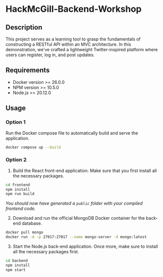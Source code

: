 # HackMcGill-Backend-Workshop

## Description
This project serves as a learning tool to grasp the fundamentals of constructing a RESTful API within an MVC architecture. In this demonstration, we've crafted a lightweight Twitter-inspired platform where users can register, log in, and post updates.

## Requirements
- Docker version >= 26.0.0
- NPM version >= 10.5.0
- Node.js >= 20.12.0

## Usage
### Option 1
Run the Docker compose file to automatically build and serve the application.
```bash
docker compose up --build
```

### Option 2

1. Build the React front-end application. Make sure that you first install all the necessary packages.
```bash
cd frontend
npm install
npm run build
```
_You should now have generated a `public` folder with your compiled frontend code._

2. Download and run the official MongoDB Docker container for the back-end database.
```bash
docker pull mongo
docker run -d -p 27017:27017 --name mongo-server -d mongo:latest
```

3. Start the Node.js back-end application. Once more, make sure to install all the necessary packages first.
```bash
cd backend
npm install
npm start
```